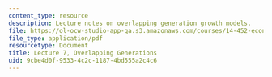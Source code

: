 ```yaml
---
content_type: resource
description: Lecture notes on overlapping generation growth models.
file: https://ol-ocw-studio-app-qa.s3.amazonaws.com/courses/14-452-economic-growth-fall-2016/9cbe4d0f95334c2c11874bd555a2c4c6_MIT14_452F16_Lec7.pdf
file_type: application/pdf
resourcetype: Document
title: Lecture 7, Overlapping Generations
uid: 9cbe4d0f-9533-4c2c-1187-4bd555a2c4c6
---
```

